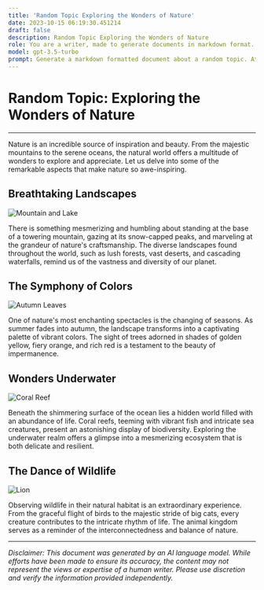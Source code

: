 ```yaml
---
title: 'Random Topic Exploring the Wonders of Nature'
date: 2023-10-15 06:19:30.451214
draft: false
description: Random Topic Exploring the Wonders of Nature
role: You are a writer, made to generate documents in markdown format. It is very important that all of the documents you generate are in valid markdown format.
model: gpt-3.5-turbo
prompt: Generate a markdown formatted document about a random topic. At the bottom, include a disclaimer explaining that the document was generated by you. The first line of the document should be the title. Make sure that the entire document is in proper markdown format, using a mix of various tags to make the document visually appealing.
---
```


# Random Topic: Exploring the Wonders of Nature

---

Nature is an incredible source of inspiration and beauty. From the majestic mountains to the serene oceans, the natural world offers a multitude of wonders to explore and appreciate. Let us delve into some of the remarkable aspects that make nature so awe-inspiring.

## Breathtaking Landscapes

![Mountain and Lake](https://example.com/mountain-lake.jpg)

There is something mesmerizing and humbling about standing at the base of a towering mountain, gazing at its snow-capped peaks, and marveling at the grandeur of nature's craftsmanship. The diverse landscapes found throughout the world, such as lush forests, vast deserts, and cascading waterfalls, remind us of the vastness and diversity of our planet.

## The Symphony of Colors

![Autumn Leaves](https://example.com/autumn-leaves.jpg)

One of nature's most enchanting spectacles is the changing of seasons. As summer fades into autumn, the landscape transforms into a captivating palette of vibrant colors. The sight of trees adorned in shades of golden yellow, fiery orange, and rich red is a testament to the beauty of impermanence.

## Wonders Underwater

![Coral Reef](https://example.com/coral-reef.jpg)

Beneath the shimmering surface of the ocean lies a hidden world filled with an abundance of life. Coral reefs, teeming with vibrant fish and intricate sea creatures, present an astonishing display of biodiversity. Exploring the underwater realm offers a glimpse into a mesmerizing ecosystem that is both delicate and resilient.

## The Dance of Wildlife

![Lion](https://example.com/lion.jpg)

Observing wildlife in their natural habitat is an extraordinary experience. From the graceful flight of birds to the majestic stride of big cats, every creature contributes to the intricate rhythm of life. The animal kingdom serves as a reminder of the interconnectedness and balance of nature.

---

*Disclaimer: This document was generated by an AI language model. While efforts have been made to ensure its accuracy, the content may not represent the views or expertise of a human writer. Please use discretion and verify the information provided independently.*

